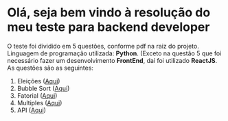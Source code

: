 # Olá, seja bem vindo à resolução do meu teste para backend developer
O teste foi dividido em 5 questões, conforme pdf na raiz do projeto.
Linguagem de programação utilizada: **Python**.
	(Exceto na questão 5 que foi necessário fazer um desenvolvimento **FrontEnd**, daí foi utilizado **ReactJS**.
As questões são as seguintes:

 1. Eleições ([Aqui](https://github.com/d-napoli/tinnova-backend-test/tree/main/1-Eleicoes))
 2. Bubble Sort ([Aqui](https://github.com/d-napoli/tinnova-backend-test/tree/main/2-Bubble-Sort))
 3. Fatorial ([Aqui](https://github.com/d-napoli/tinnova-backend-test/tree/main/3-Factorial))
 4. Multiples ([Aqui](https://github.com/d-napoli/tinnova-backend-test/tree/main/4-Multiples))
 5. API ([Aqui](https://github.com/d-napoli/tinnova-backend-test/tree/main/5-Cars-API))